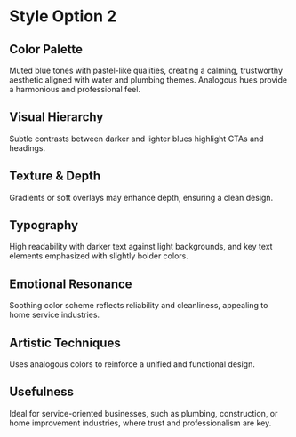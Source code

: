 # Style Option 2

## Color Palette
Muted blue tones with pastel-like qualities, creating a calming, trustworthy aesthetic aligned with water and plumbing themes. Analogous hues provide a harmonious and professional feel.

## Visual Hierarchy
Subtle contrasts between darker and lighter blues highlight CTAs and headings.

## Texture & Depth
Gradients or soft overlays may enhance depth, ensuring a clean design.

## Typography
High readability with darker text against light backgrounds, and key text elements emphasized with slightly bolder colors.

## Emotional Resonance
Soothing color scheme reflects reliability and cleanliness, appealing to home service industries.

## Artistic Techniques
Uses analogous colors to reinforce a unified and functional design.

## Usefulness
Ideal for service-oriented businesses, such as plumbing, construction, or home improvement industries, where trust and professionalism are key. 